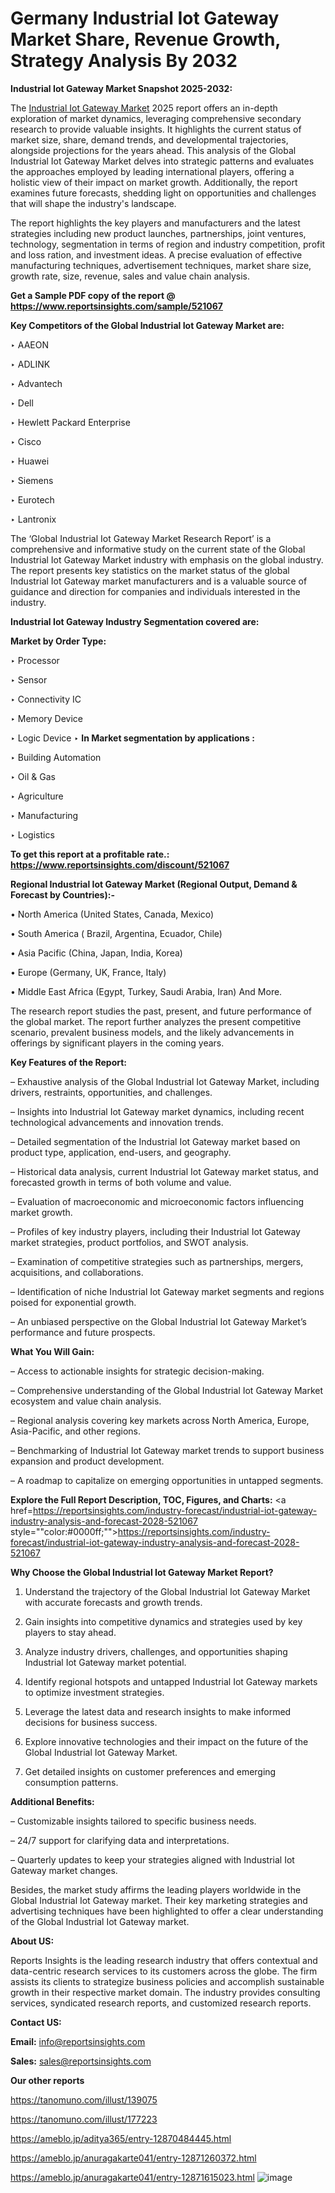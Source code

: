 # Germany Industrial Iot Gateway Market Share, Revenue Growth, Strategy Analysis By 2032

<strong>Industrial Iot Gateway Market Snapshot 2025-2032:</strong>

The <a href=https://www.reportsinsights.com/sample/521067>Industrial Iot Gateway Market</a> 2025 report offers an in-depth exploration of market dynamics, leveraging comprehensive secondary research to provide valuable insights. It highlights the current status of market size, share, demand trends, and developmental trajectories, alongside projections for the years ahead. This analysis of the Global Industrial Iot Gateway Market delves into strategic patterns and evaluates the approaches employed by leading international players, offering a holistic view of their impact on market growth. Additionally, the report examines future forecasts, shedding light on opportunities and challenges that will shape the industry's landscape.

The report highlights the key players and manufacturers and the latest strategies including new product launches, partnerships, joint ventures, technology, segmentation in terms of region and industry competition, profit and loss ration, and investment ideas. A precise evaluation of effective manufacturing techniques, advertisement techniques, market share size, growth rate, size, revenue, sales and value chain analysis.

<strong>Get a Sample PDF copy of the report @ <a href=https://www.reportsinsights.com/sample/521067 style=color:#0000ff;>https://www.reportsinsights.com/sample/521067</a></strong>

<strong>Key Competitors of the Global Industrial Iot Gateway Market are:</strong>

‣ AAEON

‣ ADLINK

‣ Advantech

‣ Dell

‣ Hewlett Packard Enterprise

‣ Cisco

‣ Huawei

‣ Siemens

‣ Eurotech

‣ Lantronix

The ‘Global Industrial Iot Gateway Market Research Report’ is a comprehensive and informative study on the current state of the Global Industrial Iot Gateway Market industry with emphasis on the global industry. The report presents key statistics on the market status of the global Industrial Iot Gateway market manufacturers and is a valuable source of guidance and direction for companies and individuals interested in the industry.

<strong>Industrial Iot Gateway Industry Segmentation covered are:</strong>

<strong>Market by Order Type: </strong>

‣ Processor

‣ Sensor

‣ Connectivity IC

‣ Memory Device

‣ Logic Device
‣ 
<strong>In Market segmentation by applications :</strong>

‣ Building Automation

‣ Oil & Gas

‣ Agriculture

‣ Manufacturing

‣ Logistics

<strong>To get this report at a profitable rate.: <a href=https://www.reportsinsights.com/discount/521067 style=color:#0000ff;>https://www.reportsinsights.com/discount/521067</a></strong>

<strong>Regional Industrial Iot Gateway Market (Regional Output, Demand &amp; Forecast by Countries):-</strong>

• North America (United States, Canada, Mexico)

• South America ( Brazil, Argentina, Ecuador, Chile)

• Asia Pacific (China, Japan, India, Korea)

• Europe (Germany, UK, France, Italy)

• Middle East Africa (Egypt, Turkey, Saudi Arabia, Iran) And More.

The research report studies the past, present, and future performance of the global market. The report further analyzes the present competitive scenario, prevalent business models, and the likely advancements in offerings by significant players in the coming years.

<strong>Key Features of the Report:</strong>

– Exhaustive analysis of the Global Industrial Iot Gateway Market, including drivers, restraints, opportunities, and challenges.

– Insights into Industrial Iot Gateway market dynamics, including recent technological advancements and innovation trends.

– Detailed segmentation of the Industrial Iot Gateway market based on product type, application, end-users, and geography.

– Historical data analysis, current Industrial Iot Gateway market status, and forecasted growth in terms of both volume and value.

– Evaluation of macroeconomic and microeconomic factors influencing market growth.

– Profiles of key industry players, including their Industrial Iot Gateway market strategies, product portfolios, and SWOT analysis.

– Examination of competitive strategies such as partnerships, mergers, acquisitions, and collaborations.

– Identification of niche Industrial Iot Gateway market segments and regions poised for exponential growth.

– An unbiased perspective on the Global Industrial Iot Gateway Market’s performance and future prospects.

<strong>What You Will Gain:</strong>

– Access to actionable insights for strategic decision-making.

– Comprehensive understanding of the Global Industrial Iot Gateway Market ecosystem and value chain analysis.

– Regional analysis covering key markets across North America, Europe, Asia-Pacific, and other regions.

– Benchmarking of Industrial Iot Gateway market trends to support business expansion and product development.

– A roadmap to capitalize on emerging opportunities in untapped segments.

<strong>Explore the Full Report Description, TOC, Figures, and Charts:</strong>
<a href=https://reportsinsights.com/industry-forecast/industrial-iot-gateway-industry-analysis-and-forecast-2028-521067 style=""color:#0000ff;"">https://reportsinsights.com/industry-forecast/industrial-iot-gateway-industry-analysis-and-forecast-2028-521067</a>

<strong>Why Choose the Global Industrial Iot Gateway Market Report?</strong>

1. Understand the trajectory of the Global Industrial Iot Gateway Market with accurate forecasts and growth trends.

2. Gain insights into competitive dynamics and strategies used by key players to stay ahead.

3. Analyze industry drivers, challenges, and opportunities shaping Industrial Iot Gateway market potential.

4. Identify regional hotspots and untapped Industrial Iot Gateway markets to optimize investment strategies.

5. Leverage the latest data and research insights to make informed decisions for business success.

6. Explore innovative technologies and their impact on the future of the Global Industrial Iot Gateway Market.

7. Get detailed insights on customer preferences and emerging consumption patterns.

<strong>Additional Benefits:</strong>

– Customizable insights tailored to specific business needs.

– 24/7 support for clarifying data and interpretations.

– Quarterly updates to keep your strategies aligned with Industrial Iot Gateway market changes.

Besides, the market study affirms the leading players worldwide in the Global Industrial Iot Gateway market. Their key marketing strategies and advertising techniques have been highlighted to offer a clear understanding of the Global Industrial Iot Gateway market.

<strong><strong>About US</strong>:</strong>

Reports Insights is the leading research industry that offers contextual and data-centric research services to its customers across the globe. The firm assists its clients to strategize business policies and accomplish sustainable growth in their respective market domain. The industry provides consulting services, syndicated research reports, and customized research reports.

<strong>Contact US:</strong>

<p class=><b>Email:</b> <a href=mailto:info@reportsinsights.com>info@reportsinsights.com</a></p>
<p class=><b>Sales:</b> <a href=mailto:sales@reportsinsights.com>sales@reportsinsights.com</a></p>

<strong>Our other reports</strong>

<a href=https://tanomuno.com/illust/139075>https://tanomuno.com/illust/139075</a>

<a href=https://tanomuno.com/illust/177223>https://tanomuno.com/illust/177223</a>

<a href=https://ameblo.jp/aditya365/entry-12870484445.html>https://ameblo.jp/aditya365/entry-12870484445.html</a>

<a href=https://ameblo.jp/anuragakarte041/entry-12871260372.html>https://ameblo.jp/anuragakarte041/entry-12871260372.html</a>

<a href=https://ameblo.jp/anuragakarte041/entry-12871615023.html>https://ameblo.jp/anuragakarte041/entry-12871615023.html</a>
![image](https://github.com/user-attachments/assets/57e56651-bd88-453c-96ff-471f92c5c019)
